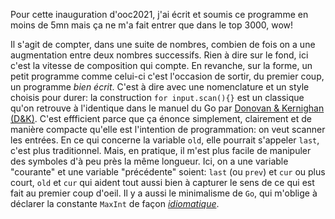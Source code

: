 Pour cette inauguration d'ooc2021, j'ai écrit et soumis ce programme en moins de 5mn mais ça ne m'a fait entrer que dans le top 3000, wow!

Il s'agit de compter, dans une suite de nombres, combien de fois on a une augmentation entre deux nombres successifs. Rien à dire sur le fond, ici c'est la vitesse de composition qui compte. 
En revanche, sur la forme, un petit programme comme celui-ci c'est l'occasion de sortir, du premier coup, un programme *bien écrit*. C'est à dire avec une nomenclature et un style choisis pour durer: la construction `for input.scan(){}` est un classique qu'on retrouve à l'identique dans le manuel du Go par [Donovan & Kernighan (D&K)](https://www.gopl.io). C'est effficient parce que ça énonce simplement, clairement et de manière compacte qu'elle est l'intention de programmation: on veut scanner les entrées. 
En ce qui concerne la variable `old`, elle pourrait s'appeler `last`, c'est plus traditionnel. Mais, en pratique, il m'est plus facile de manipuler des symboles d'à peu près la même longueur. Ici, on a une variable "courante" et une variable "précédente" soient: `last` (ou `prev`) et `cur` ou plus court, `old` et `cur` qui aident tout aussi bien à capturer le sens de ce qui est fait au premier coup d'oeil. Il y a aussi le minimalisme de `Go`, qui m'oblige à déclarer la constante `MaxInt` de façon [*idiomatique*](https://dgryski.medium.com/idiomatic-go-resources-966535376dba).


